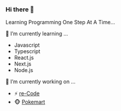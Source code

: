 ### Hi there 👋

Learning Programming One Step At A Time...

<!--
**jazicorn/jazicorn** is a ✨ _special_ ✨ repository because its `README.md` (this file) appears on your GitHub profile.

Here are some ideas to get you started:

- 🔭 I’m currently working on ...
- 🌱 I’m currently learning ...
- 👯 I’m looking to collaborate on ...
- 🤔 I’m looking for help with ...
- 💬 Ask me about ...
- 📫 How to reach me: ...
- 😄 Pronouns: ...
- ⚡ Fun fact: ...
-->

🌱 I’m currently learning ...
- Javascript
- Typescript
- React.js
- Next.js
- Node.js

🔭 I’m currently working on ...
- ⚡ [re-Code](https://github.com/jazicorn/re-code)
- :monkey_face: [Pokemart](https://github.com/jazicorn/pokemart)
